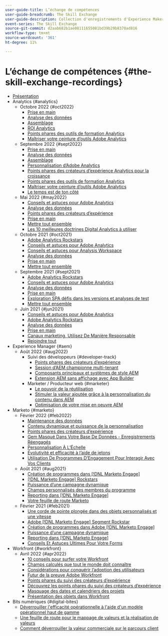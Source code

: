 ```yaml
---
user-guide-title: L’échange de compétences
user-guide-breadcrumb: The Skill Exchange
user-guide-description: Collection d'enregistrements d'Experience Makers The Skill Exchange
event-series: The Skill Exchange
source-git-commit: d2aab682b1ae08111655081bd39b29b8370ad816
workflow-type: tm+mt
source-wordcount: '361'
ht-degree: 11%

---
```



# L’échange de compétences {#the-skill-exchange-recordings}

+ [Présentation](overview.md)
+ Analytics {#analytics}
   + Octobre 2022 {#oct2022}
      + [Prise en main](analytics/oct2022/getting-started.md)
      + [Analyse des données](analytics/oct2022/analyzing-the-data.md)
      + [Assemblage](analytics/oct2022/putting-it-all-together.md)
      + [ROI Analytics](analytics/oct2022/analytics-roi.md)
      + [Points phares des outils de formation Analytics](analytics/oct2022/spotlight.md)
      + [Maîtriser votre ceinture d’outils Adobe Analytics](analytics/oct2022/toolbelt.md)
   + Septembre 2022 {#sept2022}
      + [Prise en main](analytics/sept2022/getting-started.md)
      + [Analyse des données](analytics/sept2022/analyzing-the-data.md)
      + [Assemblage](analytics/sept2022/putting-it-all-together.md)
      + [Personnalisation d’Adobe Analytics](analytics/sept2022/making-analytics-your-own.md)
      + [Points phares des créateurs d’expérience Analytics pour la croissance](analytics/sept2022/grow-spotlight.md)
      + [Points phares des outils de formation Analytics](analytics/sept2022/learn-spotlight.md)
      + [Maîtriser votre ceinture d’outils Adobe Analytics](analytics/sept2022/toolbelt.md)
      + [Le temps est de ton côté](analytics/sept2022/time-is-on-your-side.md)
   + Mai 2022 {#may2022}
      + [Conseils et astuces pour Adobe Analytics](analytics/may2022/tips-and-tricks.md)
      + [Analyse des données](analytics/may2022/analyze-data.md)
      + [Points phares des créateurs d’expérience](analytics/may2022/experience-makers-spotlight.md)
      + [Prise en main](analytics/may2022/getting-started.md)
      + [Mettre tout ensemble](analytics/may2022/putting-all-together.md)
      + [Les 10 meilleures doctrines Digital Analytics à utiliser](analytics/may2022/top-ten.md)
   + Octobre 2021 {#oct2021}
      + [Adobe Analytics Rockstars](analytics/oct2021/analytics-rockstars.md)
      + [Conseils et astuces pour Adobe Analytics](analytics/oct2021/tips-and-tricks.md)
      + [Conseils et astuces pour Analysis Workspace](analytics/oct2021/analysis-workspace-tips-and-tricks.md)
      + [Analyse des données](analytics/oct2021/analyze-data.md)
      + [Prise en main](analytics/oct2021/getting-started.md)
      + [Mettre tout ensemble](analytics/oct2021/putting-all-together.md)
   + Septembre 2021 {#sept2021}
      + [Adobe Analytics Rockstars](analytics/sept2021/analytics-rockstars.md)
      + [Conseils et astuces pour Adobe Analytics](analytics/sept2021/tips-and-tricks.md)
      + [Analyse des données](analytics/sept2021/analyze-data.md)
      + [Prise en main](analytics/sept2021/getting-started.md)
      + [Exploration SPA défis dans les versions et analyses de test](analytics/sept2021/navigate-spa.md)
      + [Mettre tout ensemble](analytics/sept2021/putting-all-together.md)
   + Juin 2021 {#jun2021}
      + [Conseils et astuces pour Adobe Analytics](analytics/jun2021/tips-and-tricks.md)
      + [Adobe Analytics Rockstars](analytics/jun2021/analytics-rockstars.md)
      + [Analyse des données](analytics/jun2021/analyze-data.md)
      + [Prise en main](analytics/jun2021/getting-started.md)
      + [Canaux marketing, Utilisez De Manière Responsable](analytics/jun2021/marketing-channels.md)
      + [Rejoindre tout](analytics/jun2021/putting-all-together.md)
+ Experience Manager {#aem}
   + Août 2022 {#aug2022}
      + Suivi des développeurs {#developer-track}
         + [Points phares des créateurs d’expérience](aem/aug2022/spotlight.md)
         + [Session d’AEM championne multi-tenant](aem/aug2022/multi-tenancy.md)
         + [Composants principaux et systèmes de style AEM](aem/aug2022/core-components.md)
         + [Extension AEM sans affichage avec App Builder](aem/aug2022/app-builder.md)
      + Marketer / Producteur web {#marketer}
         + [Le pouvoir de la réutilisation](aem/aug2022/reusability.md)
         + [Stimuler la valeur ajoutée grâce à la personnalisation du contenu dans AEM](aem/aug2022/personalization.md)
         + [Optimisation de votre mise en oeuvre AEM](aem/aug2022/implementation.md)
+ Marketo {#marketo}
   + Février 2022 {#feb2022}
      + [Maintenance des données](marketo/feb2022/data-maintenance.md)
      + [Contenu dynamique et puissance de la personnalisation](marketo/feb2022/dynamic-content.md)
      + [Points phares des créateurs d’expérience](marketo/feb2022/experience-makers-spotlight.md)
      + [Gem Masqué Dans Votre Base De Données - Enregistrements Réengagés](marketo/feb2022/hidden-gems.md)
      + [Personnalisation À L’Échelle](marketo/feb2022/personalization-at-scale.md)
      + [Évolutivité et efficacité à l’aide de jetons](marketo/feb2022/using-tokens.md)
      + [Utilisation De Programmes D’Engagement Pour Interagir Avec Vos Clients](marketo/feb2022/utilize-engagement-programs.md)
   + Août 2021 {#aug2021}
      + [Création de programmes dans [!DNL Marketo Engage]](marketo/aug2021/create-programs.md)
      + [[!DNL Marketo Engage] Rockstars](marketo/aug2021/engage-rockstars.md)
      + [Puissance d’une campagne dynamique](marketo/aug2021/smart-campaign.md)
      + [Champs personnalisés des membres du programme](marketo/aug2021/program-member-custom-fields.md)
      + [Reporting dans [!DNL Marketo Engage]](marketo/aug2021/reporting.md)
      + [Votre feuille de route Marketo](marketo/aug2021/marketo-roadmap.md)
   + Février 2021 {#feb2021}
      + [Une corde de pointe plongée dans des objets personnalisés et une vitesse](marketo/feb2021/custom-objects.md)
      + [Adobe [!DNL Marketo Engage] Segment Rockstar](marketo/feb2021/rockstar.md)
      + [Création de programmes dans Adobe [!DNL Marketo Engage]](marketo/feb2021/create-programs.md)
      + [Puissance d’une campagne dynamique](marketo/feb2021/power-of-smart-campaign.md)
      + [Reporting dans [!DNL Marketo Engage]](marketo/feb2021/reporting-within-marketo.md)
      + [Conseils Et Astuces Ultimes Pour Votre Forms](marketo/feb2021/forms-tips-and-tricks.md)
+ Workfront {#workfront}
   + Avril 2022 {#apr2022}
      + [10 conseils pour surfer votre Workfront](workfront/apr2022/ten-tips.md)
      + [Champs calculés que tout le monde doit connaître](workfront/apr2022/calculated-fields.md)
      + [Considérations pour conquérir l’adoption des utilisateurs](workfront/apr2022/user-adoption.md)
      + [Futur de la preuve Adobe Workfront](workfront/apr2022/workfront-proof.md)
      + [Points phares du suivi des créateurs d’expérience](workfront/apr2022/grow-track-spotlight.md)
      + [Découvrez les points phares du suivi des créateurs d’expérience](workfront/apr2022/learn-track-spotlight.md)
      + [Masquage des dates et calendriers des projets](workfront/apr2022/projects-dates-timelines.md)
      + [Présentation des objets dans Workfront](workfront/apr2022/understanding-objects.md)
+ Bits numériques {#digital-bites}
   + [Déverrouiller l&#39;efficacité opérationnelle à l&#39;aide d&#39;un modèle opérationnel haut de gamme](digital-bites/operational-model.md)
   + [Une feuille de route pour le mappage de valeurs et la réalisation de valeurs](digital-bites/roadmap.md)
   + [Comment déverrouiller la valeur commerciale sur le parcours client](digital-bites/business-value.md)
